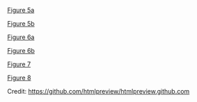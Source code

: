 

<a href="http://htmlpreview.github.io/?https://github.com/WamdamProject/WaMDaM_UseCases/blob/master/UseCases_files/4Figures_HTML/2.2Identify_aggregate_TimeSeriesValues.html" target="_blank"> Figure 5a </a> 

<a href="http://htmlpreview.github.io/?https://github.com/WamdamProject/WaMDaM_UseCases/blob/master/UseCases_files/4Figures_HTML/2.2bIdentify_aggregate_TimeSeriesValues.html" target="_blank"> Figure 5b </a> 


<a href="http://htmlpreview.github.io/?https://github.com/WamdamProject/WaMDaM_UseCases/blob/master/UseCases_files/4Figures_HTML/2.3Identify_SeasonalValues.html
" target="_blank"> Figure 6a </a>

<a href="http://htmlpreview.github.io/?https://github.com/WamdamProject/WaMDaM_UseCases/blob/master/UseCases_files/4Figures_HTML/2.4_plotcdf.html
" target="_blank"> Figure 6b </a>

<a href="http://htmlpreview.github.io/?https://github.com/WamdamProject/WaMDaM_UseCases/blob/master/UseCases_files/4Figures_HTML/3.3dentifyDemandSites_TimeSeriesValues.html
" target="_blank"> Figure 7 </a>


<a href="http://htmlpreview.github.io/?https://github.com/WamdamProject/WaMDaM_UseCases/blob/master/UseCases_files/4Figures_HTML/4_HyrumReservoir_Curves.py.html
" target="_blank"> Figure 8 </a>


Credit: https://github.com/htmlpreview/htmlpreview.github.com
